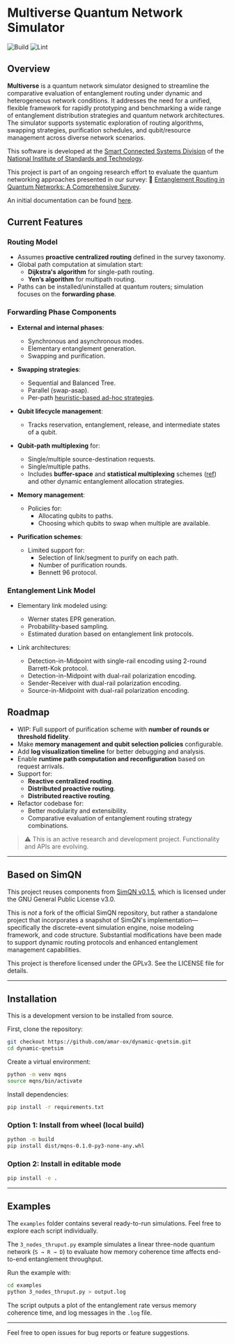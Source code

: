 # Multiverse Quantum Network Simulator

![Build](https://github.com/amar-ox/dynamic-qnetsim/actions/workflows/build.yml/badge.svg) ![Lint](https://github.com/amar-ox/dynamic-qnetsim/actions/workflows/lint.yml/badge.svg)

## Overview

**Multiverse** is a quantum network simulator designed to streamline the comparative evaluation of entanglement routing under dynamic and heterogeneous network conditions. It addresses the need for a unified, flexible framework for rapidly prototyping and benchmarking a wide range of entanglement distribution strategies and quantum network architectures. The simulator supports systematic exploration of routing algorithms, swapping strategies, purification schedules, and qubit/resource management across diverse network scenarios.

This software is developed at the [Smart Connected Systems Division](https://www.nist.gov/ctl/smart-connected-systems-division) of the [National Institute of Standards and Technology](https://www.nist.gov/).

This project is part of an ongoing research effort to evaluate the quantum networking approaches presented in our survey:
🔗 [Entanglement Routing in Quantum Networks: A Comprehensive Survey](https://ieeexplore.ieee.org/document/10882978).

An initial documentation can be found [here](https://mqns.readthedocs.io/en/latest/).

## Current Features

### Routing Model

* Assumes **proactive centralized routing** defined in the survey taxonomy.
* Global path computation at simulation start:
  * **Dijkstra's algorithm** for single-path routing.
  * **Yen’s algorithm** for multipath routing.
* Paths can be installed/uninstalled at quantum routers; simulation focuses on the **forwarding phase**.

### Forwarding Phase Components

* **External and internal phases**:
  * Synchronous and asynchronous modes.
  * Elementary entanglement generation.
  * Swapping and purification.

* **Swapping strategies**:
  * Sequential and Balanced Tree.
  * Parallel (swap-asap).
  * Per-path [heuristic-based ad-hoc strategies](https://arxiv.org/abs/2504.14040).

* **Qubit lifecycle management**:
  * Tracks reservation, entanglement, release, and intermediate states of a qubit.

* **Qubit-path multiplexing** for:
  * Single/multiple source-destination requests.
  * Single/multiple paths.
  * Includes **buffer-space** and **statistical multiplexing** schemes ([ref](https://www.spiedigitallibrary.org/conference-proceedings-of-spie/8163/1/Multiplexing-schemes-for-quantum-repeater-networks/10.1117/12.893272.short)) and other dynamic entanglement allocation strategies.

* **Memory management**:
  * Policies for:
    * Allocating qubits to paths.
    * Choosing which qubits to swap when multiple are available.

* **Purification schemes**:
  * Limited support for:
    * Selection of link/segment to purify on each path.
    * Number of purification rounds.
    * Bennett 96 protocol.

### Entanglement Link Model

* Elementary link modeled using:
  * Werner states EPR generation.
  * Probability-based sampling.
  * Estimated duration based on entanglement link protocols.

* Link architectures:
  * Detection-in-Midpoint with single-rail encoding using 2-round Barrett-Kok protocol.
  * Detection-in-Midpoint with dual-rail polarization encoding.
  * Sender-Receiver with dual-rail polarization encoding.
  * Source-in-Midpoint with dual-rail polarization encoding.

## Roadmap

* WIP: Full support of purification scheme with **number of rounds or threshold fidelity**.
* Make **memory management and qubit selection policies** configurable.
* Add **log visualization timeline** for better debugging and analysis.
* Enable **runtime path computation and reconfiguration** based on request arrivals.
* Support for:
  * **Reactive centralized routing**.
  * **Distributed proactive routing**.
  * **Distributed reactive routing**.
* Refactor codebase for:
  * Better modularity and extensibility.
  * Comparative evaluation of entanglement routing strategy combinations.

> ⚠️ This is an active research and development project. Functionality and APIs are evolving.

---

## Based on SimQN

This project reuses components from [SimQN v0.1.5](https://github.com/QNLab-USTC/SimQN), which is licensed under the GNU General Public License v3.0.

This is *not* a fork of the official SimQN repository, but rather a standalone project that incorporates a snapshot of SimQN's implementation—specifically the discrete-event simulation engine, noise modeling framework, and code structure. Substantial modifications have been made to support dynamic routing protocols and enhanced entanglement management capabilities.

This project is therefore licensed under the GPLv3. See the LICENSE file for details.

---

## Installation

This is a development version to be installed from source.

First, clone the repository:

```bash
git checkout https://github.com/amar-ox/dynamic-qnetsim.git
cd dynamic-qnetsim
```

Create a virtual environment:

```bash
python -m venv mqns
source mqns/bin/activate
```

Install dependencies:

```bash
pip install -r requirements.txt
```

### Option 1: Install from wheel (local build)

```bash
python -m build
pip install dist/mqns-0.1.0-py3-none-any.whl
```

### Option 2: Install in editable mode

```bash
pip install -e .
```

---

## Examples

The `examples` folder contains several ready-to-run simulations. Feel free to explore each script individually.

The `3_nodes_thruput.py` example simulates a linear three-node quantum network (`S → R → D`) to evaluate how memory coherence time affects end-to-end entanglement throughput.

Run the example with:

```bash
cd examples
python 3_nodes_thruput.py > output.log
```

The script outputs a plot of the entanglement rate versus memory coherence time, and log messages in the `.log` file.

---

Feel free to open issues for bug reports or feature suggestions.
